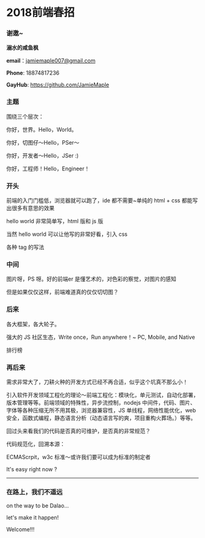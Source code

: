 # 2018前端春招

### 谢邀~

**溺水的咸鱼枫**

**email**：jamiemaple007@gmail.com

**Phone**: 18874817236

**GayHub**: https://github.com/JamieMaple

### 主题

围绕三个层次：

你好，世界。Hello，World。

你好，切图仔～Hello，PSer～

你好，开发者～Hello，JSer :)

你好，工程师！Hello，Engineer！

### 开头

前端的入门门槛低，浏览器就可以跑了，ide 都不需要~单纯的 html + css 都能写出很多有意思的效果

hello world 非常简单写，html 版和 js 版

当然 hello world 可以让他写的非常好看，引入 css

各种 tag 的写法

### 中间

图片呀，PS 呀。好的前端er 是懂艺术的，对色彩的察觉，对图片的感知

但是如果仅仅这样，前端难道真的仅仅切切图？

### 后来

各大框架，各大轮子。

强大的 JS 社区生态，Write once，Run anywhere！~ PC, Mobile, and Native

排行榜

### 再后来

需求非常大了，刀耕火种的开发方式已经不再合适，似乎这个坑真不那么小！

引入软件开发领域工程化的理论～前端工程化：模块化，单元测试，自动化部署，版本管理等等。前端领域的特殊性，异步流控制，nodejs 中间件，代码、图片、字体等各种压缩无所不用其极，浏览器兼容性，JS 单线程，网络性能优化，web安全，函数式编程，静态语言分析（动态语言写的爽，项目重构火葬场。）等等。

回过头来看我们的代码是否真的可维护，是否真的非常规范？

代码规范化，回溯本源：

ECMAScrpit，w3c 标准～或许我们要可以成为标准的制定者

It's easy right now ?

---

### 在路上，我们不遥远

on the way to be Dalao…

let's make it happen!

Welcome!!!